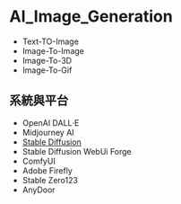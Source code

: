 # AI_Image_Generation
- Text-TO-Image
- Image-To-Image
- Image-To-3D
- Image-To-Gif
## 系統與平台
- OpenAI DALL‧E
- Midjourney AI
- [Stable Diffusion](StableDiffusion.md)
- Stable Diffusion WebUi Forge
- ComfyUI
- Adobe Firefly
- Stable Zero123
- AnyDoor

